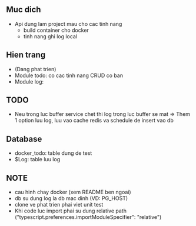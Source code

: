## Muc dich
- Api dung lam project mau cho cac tinh nang
    + build container cho docker
    + tinh nang ghi log local

## Hien trang
- (Dang phat trien)
- Module todo: co cac tinh nang CRUD co ban
- Module log: 

## TODO
- Neu trong luc buffer service chet thi log trong luc buffer se mat
=> Them 1 option luu log, luu vao cache redis va schedule de insert vao db

## Database
- docker_todo: table dung de test
- $Log: table luu log

## NOTE
- cau hinh chay docker (xem README ben ngoai)
- db su dung log la db mac dinh (VD: PG_HOST)
- clone ve phat trien phai viet unit test 
- Khi code luc import phai su dung relative path ("typescript.preferences.importModuleSpecifier": "relative")